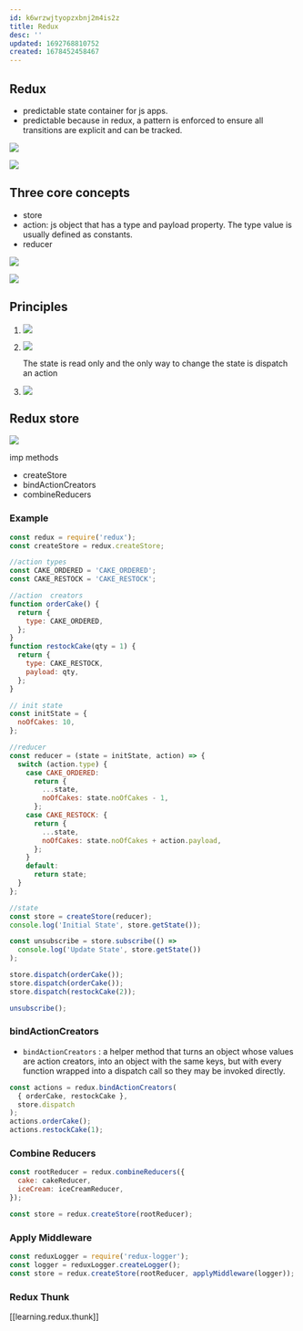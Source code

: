 ```yaml
---
id: k6wrzwjtyopzxbnj2m4is2z
title: Redux
desc: ''
updated: 1692768810752
created: 1678452458467
---
```


## Redux

- predictable state container for js apps.
- predictable because in redux, a pattern is enforced to ensure all transitions are explicit and can be tracked.

![](/assets/images/2023-08-22-22-28-35.png)

![](/assets/images/2023-08-22-22-29-07.png)

## Three core concepts

- store
- action: js object that has a type and payload property. The type value is usually defined as constants.
- reducer

![](/assets/images/2023-08-22-22-37-23.png)

![](/assets/images/2023-08-22-22-44-19.png)

## Principles

1. ![](/assets/images/2023-08-22-22-39-33.png)

2. ![](/assets/images/2023-08-22-22-41-03.png)

   The state is read only and the only way to change the state is dispatch an action

3. ![](/assets/images/2023-08-22-22-43-13.png)

## Redux store

![](/assets/images/2023-08-23-07-16-10.png)

imp methods

- createStore
- bindActionCreators
- combineReducers

### Example

```js
const redux = require('redux');
const createStore = redux.createStore;

//action types
const CAKE_ORDERED = 'CAKE_ORDERED';
const CAKE_RESTOCK = 'CAKE_RESTOCK';

//action  creators
function orderCake() {
  return {
    type: CAKE_ORDERED,
  };
}
function restockCake(qty = 1) {
  return {
    type: CAKE_RESTOCK,
    payload: qty,
  };
}

// init state
const initState = {
  noOfCakes: 10,
};

//reducer
const reducer = (state = initState, action) => {
  switch (action.type) {
    case CAKE_ORDERED:
      return {
        ...state,
        noOfCakes: state.noOfCakes - 1,
      };
    case CAKE_RESTOCK: {
      return {
        ...state,
        noOfCakes: state.noOfCakes + action.payload,
      };
    }
    default:
      return state;
  }
};

//state
const store = createStore(reducer);
console.log('Initial State', store.getState());

const unsubscribe = store.subscribe(() =>
  console.log('Update State', store.getState())
);

store.dispatch(orderCake());
store.dispatch(orderCake());
store.dispatch(restockCake(2));

unsubscribe();
```

### bindActionCreators

- `bindActionCreators` : a helper method that turns an object whose values are action creators, into an object with the same keys, but with every function wrapped into a dispatch call so they may be invoked directly.

```js
const actions = redux.bindActionCreators(
  { orderCake, restockCake },
  store.dispatch
);
actions.orderCake();
actions.restockCake(1);
```

### Combine Reducers

```js
const rootReducer = redux.combineReducers({
  cake: cakeReducer,
  iceCream: iceCreamReducer,
});

const store = redux.createStore(rootReducer);
```

### Apply Middleware

```js
const reduxLogger = require('redux-logger');
const logger = reduxLogger.createLogger();
const store = redux.createStore(rootReducer, applyMiddleware(logger));
```

### Redux Thunk

[[learning.redux.thunk]]

